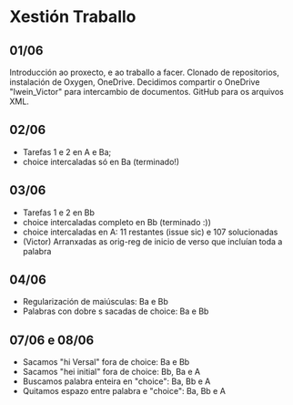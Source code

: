 # Xestión Traballo
## 01/06
Introducción ao proxecto, e ao traballo a facer. Clonado de repositorios, instalación de Oxygen, OneDrive.
Decidimos compartir o OneDrive "Iwein_Victor" para intercambio de documentos. GitHub para os arquivos XML.

## 02/06


- Tarefas 1 e 2 en A e Ba;
- choice intercaladas só en Ba (terminado!)


## 03/06

- Tarefas 1 e 2 en Bb
- choice intercaladas completo en Bb (terminado :))
- choice intercaladas en A: 11 restantes (issue sic) e 107 solucionadas
- (Victor) Arranxadas as orig-reg de inicio de verso que incluían toda a palabra
## 04/06

- Regularización de maiúsculas: Ba e Bb
- Palabras con dobre s sacadas de choice: Ba e Bb

## 07/06 e 08/06


- Sacamos "hi Versal" fora de choice: Ba e Bb
- Sacamos "hei initial" fora de choice: Bb, Ba e A
- Buscamos palabra enteira en "choice": Ba, Bb e A
- Quitamos espazo entre palabra e "choice": Ba, Bb e A

